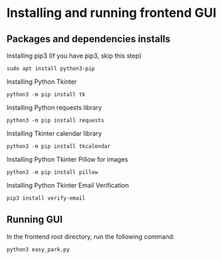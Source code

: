 # Installing and running frontend GUI

## Packages and dependencies installs
Installing pip3 (If you have pip3, skip this step)
```console
sudo apt install python3-pip
```
Installing Python Tkinter
```console
python3 -m pip install tk
```
Installing Python requests library
```console
python3 -m pip install requests
```
Installing Tkinter calendar library
```console
python3 -m pip install tkcalendar
```
Installing Python Tkinter Pillow for images
```console
python3 -m pip install pillow
```
Installing Python Tkinter Email Verification
```console
pip3 install verify-email
```

## Running GUI
In the frontend root directory, run the following command:
```console
python3 easy_park.py
```


